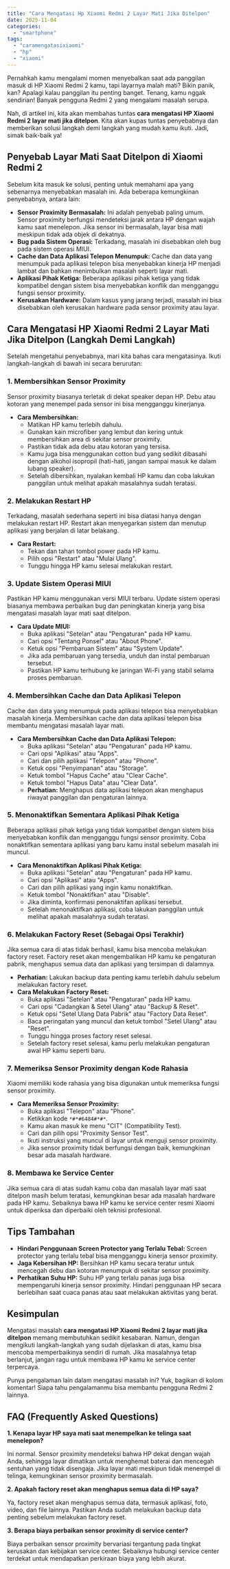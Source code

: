 ```yaml
---
title: "Cara Mengatasi Hp Xiaomi Redmi 2 Layar Mati Jika Ditelpon"
date: 2025-11-04
categories: 
  - "smartphone"
tags: 
  - "caramengatasixiaomi"
  - "hp"
  - "xiaomi"
---
```


Pernahkah kamu mengalami momen menyebalkan saat ada panggilan masuk di HP Xiaomi Redmi 2 kamu, tapi layarnya malah mati? Bikin panik, kan? Apalagi kalau panggilan itu penting banget. Tenang, kamu nggak sendirian! Banyak pengguna Redmi 2 yang mengalami masalah serupa.

Nah, di artikel ini, kita akan membahas tuntas **cara mengatasi HP Xiaomi Redmi 2 layar mati jika ditelpon**. Kita akan kupas tuntas penyebabnya dan memberikan solusi langkah demi langkah yang mudah kamu ikuti. Jadi, simak baik-baik ya!

## Penyebab Layar Mati Saat Ditelpon di Xiaomi Redmi 2

Sebelum kita masuk ke solusi, penting untuk memahami apa yang sebenarnya menyebabkan masalah ini. Ada beberapa kemungkinan penyebabnya, antara lain:

- **Sensor Proximity Bermasalah:** Ini adalah penyebab paling umum. Sensor proximity berfungsi mendeteksi jarak antara HP dengan wajah kamu saat menelepon. Jika sensor ini bermasalah, layar bisa mati meskipun tidak ada objek di dekatnya.
- **Bug pada Sistem Operasi:** Terkadang, masalah ini disebabkan oleh bug pada sistem operasi MIUI.
- **Cache dan Data Aplikasi Telepon Menumpuk:** Cache dan data yang menumpuk pada aplikasi telepon bisa menyebabkan kinerja HP menjadi lambat dan bahkan menimbulkan masalah seperti layar mati.
- **Aplikasi Pihak Ketiga:** Beberapa aplikasi pihak ketiga yang tidak kompatibel dengan sistem bisa menyebabkan konflik dan mengganggu fungsi sensor proximity.
- **Kerusakan Hardware:** Dalam kasus yang jarang terjadi, masalah ini bisa disebabkan oleh kerusakan hardware pada sensor proximity atau layar.

## Cara Mengatasi HP Xiaomi Redmi 2 Layar Mati Jika Ditelpon (Langkah Demi Langkah)

Setelah mengetahui penyebabnya, mari kita bahas cara mengatasinya. Ikuti langkah-langkah di bawah ini secara berurutan:

### 1\. Membersihkan Sensor Proximity

Sensor proximity biasanya terletak di dekat speaker depan HP. Debu atau kotoran yang menempel pada sensor ini bisa mengganggu kinerjanya.

- **Cara Membersihkan:**
    - Matikan HP kamu terlebih dahulu.
    - Gunakan kain microfiber yang lembut dan kering untuk membersihkan area di sekitar sensor proximity.
    - Pastikan tidak ada debu atau kotoran yang tersisa.
    - Kamu juga bisa menggunakan cotton bud yang sedikit dibasahi dengan alkohol isopropil (hati-hati, jangan sampai masuk ke dalam lubang speaker).
    - Setelah dibersihkan, nyalakan kembali HP kamu dan coba lakukan panggilan untuk melihat apakah masalahnya sudah teratasi.

### 2\. Melakukan Restart HP

Terkadang, masalah sederhana seperti ini bisa diatasi hanya dengan melakukan restart HP. Restart akan menyegarkan sistem dan menutup aplikasi yang berjalan di latar belakang.

- **Cara Restart:**
    - Tekan dan tahan tombol power pada HP kamu.
    - Pilih opsi "Restart" atau "Mulai Ulang".
    - Tunggu hingga HP kamu selesai melakukan restart.

### 3\. Update Sistem Operasi MIUI

Pastikan HP kamu menggunakan versi MIUI terbaru. Update sistem operasi biasanya membawa perbaikan bug dan peningkatan kinerja yang bisa mengatasi masalah layar mati saat ditelpon.

- **Cara Update MIUI:**
    - Buka aplikasi "Setelan" atau "Pengaturan" pada HP kamu.
    - Cari opsi "Tentang Ponsel" atau "About Phone".
    - Ketuk opsi "Pembaruan Sistem" atau "System Update".
    - Jika ada pembaruan yang tersedia, unduh dan instal pembaruan tersebut.
    - Pastikan HP kamu terhubung ke jaringan Wi-Fi yang stabil selama proses pembaruan.

### 4\. Membersihkan Cache dan Data Aplikasi Telepon

Cache dan data yang menumpuk pada aplikasi telepon bisa menyebabkan masalah kinerja. Membersihkan cache dan data aplikasi telepon bisa membantu mengatasi masalah layar mati.

- **Cara Membersihkan Cache dan Data Aplikasi Telepon:**
    - Buka aplikasi "Setelan" atau "Pengaturan" pada HP kamu.
    - Cari opsi "Aplikasi" atau "Apps".
    - Cari dan pilih aplikasi "Telepon" atau "Phone".
    - Ketuk opsi "Penyimpanan" atau "Storage".
    - Ketuk tombol "Hapus Cache" atau "Clear Cache".
    - Ketuk tombol "Hapus Data" atau "Clear Data".
    - **Perhatian:** Menghapus data aplikasi telepon akan menghapus riwayat panggilan dan pengaturan lainnya.

### 5\. Menonaktifkan Sementara Aplikasi Pihak Ketiga

Beberapa aplikasi pihak ketiga yang tidak kompatibel dengan sistem bisa menyebabkan konflik dan mengganggu fungsi sensor proximity. Coba nonaktifkan sementara aplikasi yang baru kamu instal sebelum masalah ini muncul.

- **Cara Menonaktifkan Aplikasi Pihak Ketiga:**
    - Buka aplikasi "Setelan" atau "Pengaturan" pada HP kamu.
    - Cari opsi "Aplikasi" atau "Apps".
    - Cari dan pilih aplikasi yang ingin kamu nonaktifkan.
    - Ketuk tombol "Nonaktifkan" atau "Disable".
    - Jika diminta, konfirmasi penonaktifan aplikasi tersebut.
    - Setelah menonaktifkan aplikasi, coba lakukan panggilan untuk melihat apakah masalahnya sudah teratasi.

### 6\. Melakukan Factory Reset (Sebagai Opsi Terakhir)

Jika semua cara di atas tidak berhasil, kamu bisa mencoba melakukan factory reset. Factory reset akan mengembalikan HP kamu ke pengaturan pabrik, menghapus semua data dan aplikasi yang tersimpan di dalamnya.

- **Perhatian:** Lakukan backup data penting kamu terlebih dahulu sebelum melakukan factory reset.
- **Cara Melakukan Factory Reset:**
    - Buka aplikasi "Setelan" atau "Pengaturan" pada HP kamu.
    - Cari opsi "Cadangkan & Setel Ulang" atau "Backup & Reset".
    - Ketuk opsi "Setel Ulang Data Pabrik" atau "Factory Data Reset".
    - Baca peringatan yang muncul dan ketuk tombol "Setel Ulang" atau "Reset".
    - Tunggu hingga proses factory reset selesai.
    - Setelah factory reset selesai, kamu perlu melakukan pengaturan awal HP kamu seperti baru.

### 7\. Memeriksa Sensor Proximity dengan Kode Rahasia

Xiaomi memiliki kode rahasia yang bisa digunakan untuk memeriksa fungsi sensor proximity.

- **Cara Memeriksa Sensor Proximity:**
    - Buka aplikasi "Telepon" atau "Phone".
    - Ketikkan kode `*#*#6484#*#*`.
    - Kamu akan masuk ke menu "CIT" (Compatibility Test).
    - Cari dan pilih opsi "Proximity Sensor Test".
    - Ikuti instruksi yang muncul di layar untuk menguji sensor proximity.
    - Jika sensor proximity tidak berfungsi dengan baik, kemungkinan besar ada masalah hardware.

### 8\. Membawa ke Service Center

Jika semua cara di atas sudah kamu coba dan masalah layar mati saat ditelpon masih belum teratasi, kemungkinan besar ada masalah hardware pada HP kamu. Sebaiknya bawa HP kamu ke service center resmi Xiaomi untuk diperiksa dan diperbaiki oleh teknisi profesional.

## Tips Tambahan

- **Hindari Penggunaan Screen Protector yang Terlalu Tebal:** Screen protector yang terlalu tebal bisa mengganggu kinerja sensor proximity.
- **Jaga Kebersihan HP:** Bersihkan HP kamu secara teratur untuk mencegah debu dan kotoran menumpuk di sekitar sensor proximity.
- **Perhatikan Suhu HP:** Suhu HP yang terlalu panas juga bisa mempengaruhi kinerja sensor proximity. Hindari penggunaan HP secara berlebihan saat cuaca panas atau saat melakukan aktivitas yang berat.

## Kesimpulan

Mengatasi masalah **cara mengatasi HP Xiaomi Redmi 2 layar mati jika ditelpon** memang membutuhkan sedikit kesabaran. Namun, dengan mengikuti langkah-langkah yang sudah dijelaskan di atas, kamu bisa mencoba memperbaikinya sendiri di rumah. Jika masalahnya tetap berlanjut, jangan ragu untuk membawa HP kamu ke service center terpercaya.

Punya pengalaman lain dalam mengatasi masalah ini? Yuk, bagikan di kolom komentar! Siapa tahu pengalamanmu bisa membantu pengguna Redmi 2 lainnya.

## FAQ (Frequently Asked Questions)

**1\. Kenapa layar HP saya mati saat menempelkan ke telinga saat menelepon?**

Ini normal. Sensor proximity mendeteksi bahwa HP dekat dengan wajah Anda, sehingga layar dimatikan untuk menghemat baterai dan mencegah sentuhan yang tidak disengaja. Jika layar mati meskipun tidak menempel di telinga, kemungkinan sensor proximity bermasalah.

**2\. Apakah factory reset akan menghapus semua data di HP saya?**

Ya, factory reset akan menghapus semua data, termasuk aplikasi, foto, video, dan file lainnya. Pastikan Anda sudah melakukan backup data penting sebelum melakukan factory reset.

**3\. Berapa biaya perbaikan sensor proximity di service center?**

Biaya perbaikan sensor proximity bervariasi tergantung pada tingkat kerusakan dan kebijakan service center. Sebaiknya hubungi service center terdekat untuk mendapatkan perkiraan biaya yang lebih akurat.
